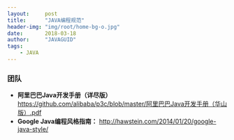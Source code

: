 ```yaml
---
layout:     post
title:      "JAVA编程规范"
header-img: "img/root/home-bg-o.jpg"
date:       2018-03-18
author:     "JAVAGUID"
tags:
    - JAVA
---
```

### 团队

- **阿里巴巴Java开发手册（详尽版）** <https://github.com/alibaba/p3c/blob/master/阿里巴巴Java开发手册（华山版）.pdf>
- **Google Java编程风格指南：** <http://hawstein.com/2014/01/20/google-java-style/>
